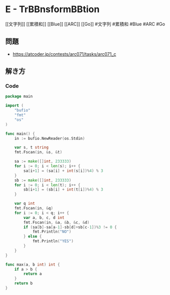 # E - TrBBnsformBBtion
[[文字列]] [[累積和]] [[Blue]] [[ARC]] [[Go]]
#文字列 #累積和 #Blue #ARC #Go 

## 問題
- https://atcoder.jp/contests/arc071/tasks/arc071_c

## 解き方
### Code
```go
package main

import (
	"bufio"
	"fmt"
	"os"
)

func main() {
	in := bufio.NewReader(os.Stdin)

	var s, t string
	fmt.Fscan(in, &s, &t)

	sa := make([]int, 233333)
	for i := 0; i < len(s); i++ {
		sa[i+1] = (sa[i] + int(s[i])%4) % 3
	}
	sb := make([]int, 233333)
	for i := 0; i < len(t); i++ {
		sb[i+1] = (sb[i] + int(t[i])%4) % 3
	}

	var q int
	fmt.Fscan(in, &q)
	for i := 0; i < q; i++ {
		var a, b, c, d int
		fmt.Fscan(in, &a, &b, &c, &d)
		if (sa[b]-sa[a-1]-sb[d]+sb[c-1])%3 != 0 {
			fmt.Println("NO")
		} else {
			fmt.Println("YES")
		}
	}
}

func max(a, b int) int {
	if a > b {
		return a
	}
	return b
}
```